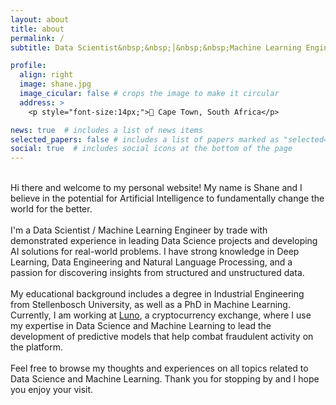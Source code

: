 ```yaml
---
layout: about
title: about
permalink: /
subtitle: Data Scientist&nbsp;&nbsp;│&nbsp;&nbsp;Machine Learning Engineer&nbsp;&nbsp;│&nbsp;&nbsp;NLP Specialist

profile:
  align: right
  image: shane.jpg
  image_cicular: false # crops the image to make it circular
  address: >
    <p style="font-size:14px;">📍 Cape Town, South Africa</p>

news: true  # includes a list of news items
selected_papers: false # includes a list of papers marked as "selected={true}"
social: true  # includes social icons at the bottom of the page
---
```


<p>
<br>
Hi there and welcome to my personal website! My name is Shane and I believe in the potential for Artificial Intelligence to fundamentally change the world for the better.
<br><br>
I'm a Data Scientist / Machine Learning Engineer by trade with demonstrated experience in leading Data Science projects and developing AI solutions for real-world problems. I have strong knowledge in Deep Learning, Data Engineering and Natural Language Processing, and a passion for discovering insights from structured and unstructured data.
<br><br>
My educational background includes a degree in Industrial Engineering from Stellenbosch University, as well as a PhD in Machine Learning. Currently, I am working at <a href='http://www.luno.com'>Luno</a>, a cryptocurrency exchange, where I use my expertise in Data Science and Machine Learning to lead the development of predictive models that help combat fraudulent activity on the platform.
<br><br>
Feel free to browse my thoughts and experiences on all topics related to Data Science and Machine Learning. Thank you for stopping by and I hope you enjoy your visit.
</p>
